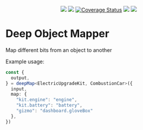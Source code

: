 <p align="center">
<a href="https://www.npmjs.com/package/deep-object-mapper"><img src="https://img.shields.io/npm/v/deep-object-mapper"></a>
<a href=""><img src="https://img.shields.io/github/actions/workflow/status/RemiMyrset/deep-object-mapper/build.yml"></a>
<a href='https://coveralls.io/github/RemiMyrset/deep-object-mapper?branch=master'><img src='https://coveralls.io/repos/github/RemiMyrset/deep-object-mapper/badge.svg?branch=master' alt='Coverage Status' /></a>
<a href="https://en.wikipedia.org/wiki/MIT_License"><img src="https://img.shields.io/npm/l/deep-object-mapper"></a>
<a href="https://www.typescriptlang.org/"><img src="https://img.shields.io/npm/types/deep-object-mapper" /></a>
</p>

# Deep Object Mapper

Map different bits from an object to another

Example usage:

```ts
const { 
  output,
} = deepMap<ElectricUpgradeKit, CombustionCar>({
  input,
  map: {
    "kit.engine": "engine",
    "kit.battery": "battery",
    "gizmo": "dashboard.gloveBox"
  },
})
```